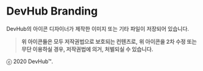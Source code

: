 # DevHub Branding

DevHub의 아이콘 디자이너가 제작한 이미지 또는 기타 파일이 저장되어 있습니다.

> **위 아이콘들은 모두 저작권법으로 보호되는 컨텐츠로,**
> **위 아이콘을 2차 수정 또는 무단 이용하실 경우, 저작권법에 의거, 처벌되실 수 있습니다.**

ⓒ 2020 DevHub™. 
